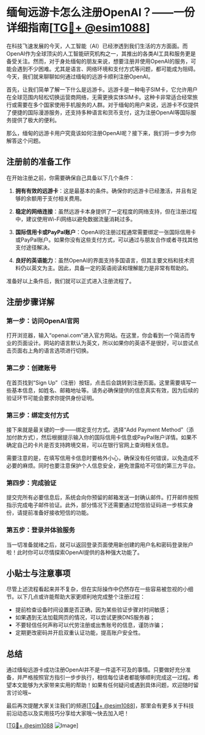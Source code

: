 # 缅甸远游卡怎么注册OpenAI？——一份详细指南[[TG💪+ @esim1088](https://t.me/s/esim1088)]

在科技飞速发展的今天，人工智能（AI）已经渗透到我们生活的方方面面。而OpenAI作为全球顶尖的人工智能研究机构之一，其推出的各类AI工具和服务更是备受关注。然而，对于身处缅甸的朋友来说，想要注册并使用OpenAI的服务，可能会遇到不少困难。尤其是语言、网络环境和支付方式等问题，都可能成为阻碍。今天，我们就来聊聊如何通过缅甸的远游卡顺利注册OpenAI。

首先，让我们简单了解一下什么是远游卡。远游卡是一种电子SIM卡，它允许用户在全球范围内轻松切换运营商网络，无需更换实体SIM卡。这种卡非常适合经常旅行或需要在多个国家使用手机服务的人群。对于缅甸的用户来说，远游卡不仅提供了便捷的国际漫游服务，还支持多种语言和货币支付，这为注册OpenAI等国际服务提供了极大的便利。

那么，缅甸的远游卡用户究竟该如何注册OpenAI呢？接下来，我们将一步步为你解答这个问题。

## 注册前的准备工作

在开始注册之前，你需要确保自己具备以下几个条件：

1. **拥有有效的远游卡**：这是最基本的条件。确保你的远游卡已经激活，并且有足够的余额用于支付相关费用。
   
2. **稳定的网络连接**：虽然远游卡本身提供了一定程度的网络支持，但在注册过程中，建议使用Wi-Fi网络以避免数据流量消耗过多。

3. **国际信用卡或PayPal账户**：OpenAI的注册过程通常需要绑定一张国际信用卡或PayPal账户。如果你没有这些支付方式，可以通过与朋友合作或者寻找其他支付途径解决。

4. **良好的英语能力**：虽然OpenAI的界面支持多国语言，但其主要文档和技术资料仍以英文为主。因此，具备一定的英语阅读和理解能力是非常有帮助的。

准备好以上条件后，我们就可以正式进入注册流程了。

## 注册步骤详解

### 第一步：访问OpenAI官网

打开浏览器，输入“openai.com”进入官方网站。在这里，你会看到一个简洁而专业的页面设计。网站的语言默认为英文，所以如果你的英语不是很好，可以尝试点击页面右上角的语言选项进行切换。

### 第二步：创建账号

在首页找到“Sign Up”（注册）按钮，点击后会跳转到注册页面。这里需要填写一些基本信息，如姓名、邮箱地址等。请务必确保提供的信息真实有效，因为后续的验证环节可能会要求你提供身份证明。

### 第三步：绑定支付方式

接下来就是最关键的一步——绑定支付方式。选择“Add Payment Method”（添加付款方式），然后根据提示输入你的国际信用卡信息或PayPal账户详情。如果不确定自己的卡片是否支持跨境交易，可以在银行官网上查询相关信息。

需要注意的是，在填写信用卡信息时要格外小心，确保没有任何错误，以免造成不必要的麻烦。同时也要注意保护个人信息安全，避免泄露给不可信的第三方平台。

### 第四步：完成验证

提交完所有必要信息后，系统会向你预留的邮箱发送一封确认邮件。打开邮件按照指示完成电子邮件验证。此外，部分情况下还需要通过短信验证码进一步核实身份，请提前准备好接收短信的功能。

### 第五步：登录并体验服务

当一切准备就绪之后，就可以返回登录页面使用新创建的用户名和密码登录账户啦！此时你可以尽情探索OpenAI提供的各种强大功能了。

## 小贴士与注意事项

尽管上述流程看起来并不复杂，但在实际操作中仍然存在一些容易被忽视的小细节。以下几点或许能帮助大家更顺利地完成整个注册过程：

- 提前检查设备时间设置是否正确，因为某些验证步骤对时间敏感；
- 如果遇到无法加载网页的情况，可以尝试更换DNS服务器；
- 不要轻信任何声称可以代劳注册或出售账号的信息，谨防诈骗；
- 定期更改密码并开启双重认证功能，提高账户安全性。

## 总结

通过缅甸远游卡成功注册OpenAI并不是一件遥不可及的事情。只要做好充分准备，并严格按照官方指引一步步执行，相信每位读者都能够顺利完成这一过程。希望本文能够为大家带来实用的帮助！如果有任何疑问或遇到具体问题，欢迎随时留言讨论哦~

最后再次提醒大家关注我们的频道[[TG💪+ @esim1088](https://t.me/s/esim1088)]，那里会有更多关于科技前沿动态以及实用技巧分享给大家哦～快去加入吧！

[[TG💪+ @esim1088](https://t.me/s/esim1088) ![Image](https://i.postimg.cc/4NQfJmqS/Snipaste-2025-05-13-00-14-12.png)]